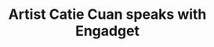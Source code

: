 ---
title : "Artist Catie Cuan speaks with Engadget"
link  : /link/somewhere
feature-position : 2
---